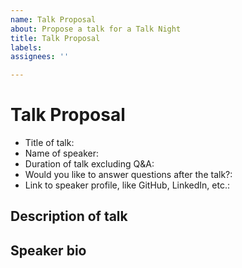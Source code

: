 ```yaml
---
name: Talk Proposal
about: Propose a talk for a Talk Night
title: Talk Proposal
labels: 
assignees: ''

---
```


# Talk Proposal
- Title of talk:
- Name of speaker:
- Duration of talk excluding Q&A:
- Would you like to answer questions after the talk?:
- Link to speaker profile, like GitHub, LinkedIn, etc.:

## Description of talk


## Speaker bio

